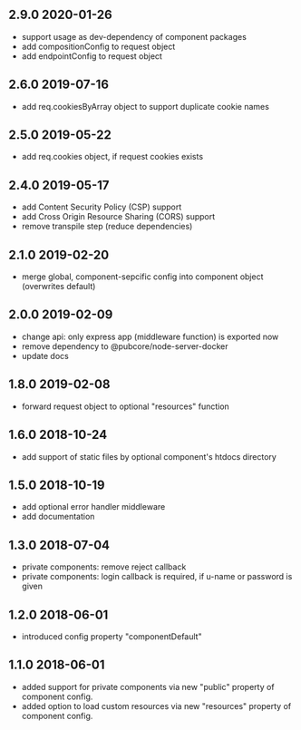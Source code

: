 ## 2.9.0 2020-01-26
* support usage as dev-dependency of component packages
* add compositionConfig to request object
* add endpointConfig to request object

## 2.6.0 2019-07-16
* add req.cookiesByArray object to support duplicate cookie names

## 2.5.0 2019-05-22
* add req.cookies object, if request cookies exists

## 2.4.0 2019-05-17
* add Content Security Policy (CSP) support
* add Cross Origin Resource Sharing (CORS) support
* remove transpile step (reduce dependencies)

## 2.1.0 2019-02-20
* merge global, component-sepcific config into component object (overwrites default)

## 2.0.0 2019-02-09
* change api: only express app (middleware function) is exported now
* remove dependency to @pubcore/node-server-docker
* update docs

## 1.8.0 2019-02-08
* forward request object to optional "resources" function

## 1.6.0 2018-10-24
* add support of static files by optional component's htdocs directory

## 1.5.0 2018-10-19
* add optional error handler middleware
* add documentation

## 1.3.0 2018-07-04
* private components: remove reject callback
* private components: login callback is required, if u-name or password is given

## 1.2.0 2018-06-01
* introduced config property "componentDefault"

## 1.1.0 2018-06-01
* added support for private components via new "public" property of component config.
* added option to load custom resources via new "resources" property of component config.
